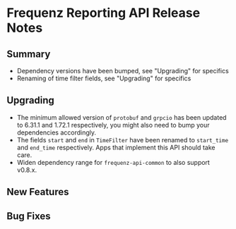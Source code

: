# Frequenz Reporting API Release Notes

## Summary

- Dependency versions have been bumped, see "Upgrading" for specifics
- Renaming of time filter fields, see "Upgrading" for specifics

## Upgrading

- The minimum allowed version of `protobuf` and `grpcio` has been updated to 6.31.1 and 1.72.1 respectively, you might also need to bump your dependencies accordingly.
- The fields `start` and `end` in `TimeFilter` have been renamed to `start_time` and `end_time` respectively. Apps that implement this API should take care.
- Widen dependency range for `frequenz-api-common` to also support v0.8.x.

## New Features

<!-- Here goes the main new features and examples or instructions on how to use them -->

## Bug Fixes

<!-- Here goes notable bug fixes that are worth a special mention or explanation -->
